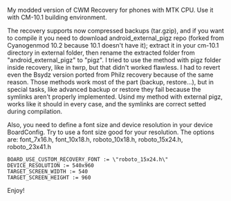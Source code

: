 My modded version of CWM Recovery for phones with MTK CPU. Use it with CM-10.1 building environment.

The recovery supports now compressed backups (tar.gzip), and if you want to compile it you need to download android_external_pigz repo (forked from Cyanogenmod 10.2 because 10.1 doesn't have it); extract it in your cm-10.1 directory in external folder, then rename the extracted folder from "android_external_pigz" to "pigz". I tried to use the method with pigz folder inside recovery, like in twrp, but that didn't worked flawless. I had to revert even the Bsydz version ported from Philz recovery because of the same reason. Those methods work most of the part (backup, restore...), but in special tasks, like advanced backup or restore they fail because the symlinks aren't properly implemented. 
Usind my method with external pigz, works like it should in every case, and the symlinks are correct setted during compilation.

Also, you need to define a font size and device resolution in your device BoardConfig. Try to use a font size good for your resolution. The options are: font_7x16.h, font_10x18.h, roboto_10x18.h, roboto_15x24.h, roboto_23x41.h

```
BOARD_USE_CUSTOM_RECOVERY_FONT := \"roboto_15x24.h\"
DEVICE_RESOLUTION := 540x960
TARGET_SCREEN_WIDTH := 540
TARGET_SCREEN_HEIGHT := 960

```

Enjoy!
